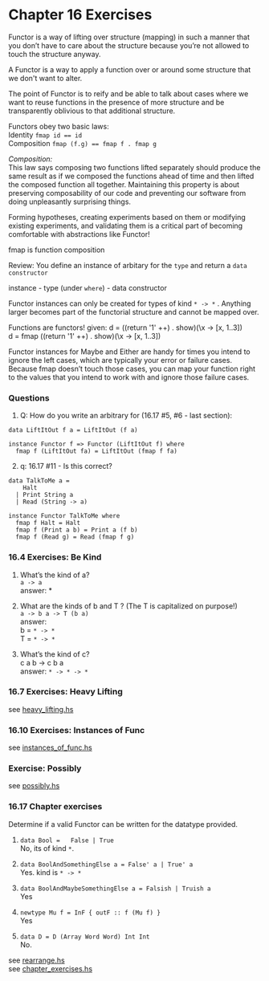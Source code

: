 # Chapter 16 Exercises

Functor is a way of lifting over structure (mapping) in such a manner that you don’t have to care about the structure because you’re not allowed to touch the structure anyway.  

A Functor is a way to apply a function over or around some structure that we don't want to alter.

The point of Functor is to reify and be able to talk about cases where we want to reuse functions in the presence of more structure and be transparently oblivious to that additional structure.

Functors obey two basic laws:  
Identity `fmap id == id`  
Composition  `fmap (f.g) == fmap f . fmap g`


_Composition:_  
This law says composing two functions lifted separately should produce the same result as if we composed the functions ahead of time and then lifted the composed function all together. Maintaining this property is about preserving composability of our code and preventing our software from doing unpleasantly surprising things.

Forming hypotheses, creating experiments based on them or modifying existing experiments, and validating them is a critical part of becoming comfortable with abstractions like Functor!


fmap is function composition

Review: You define an instance of arbitary for the `type` and return a `data constructor`

instance - type
(under `where`) - data constructor

Functor instances can only be created for types of kind `* -> *`
. Anything larger becomes part of the functorial structure and cannot be mapped over.

Functions are functors!
given:
d = ((return '1' ++) . show)(\x -> [x, 1..3])  
d = fmap ((return '1' ++) . show)(\x -> [x, 1..3])

Functor instances for Maybe and Either are handy for times you intend to ignore the left cases, which are typically your error or failure cases. Because fmap doesn’t touch those cases, you can map your function right to the values that you intend to work with and ignore those failure cases.

### Questions
1. Q: How do you write an arbitrary for (16.17 #5, #6 - last section):  

```
data LiftItOut f a = LiftItOut (f a)

instance Functor f => Functor (LiftItOut f) where
  fmap f (LiftItOut fa) = LiftItOut (fmap f fa)
```

2. q: 16.17 #11 - Is this correct?

```
data TalkToMe a =
    Halt
  | Print String a
  | Read (String -> a)

instance Functor TalkToMe where
  fmap f Halt = Halt
  fmap f (Print a b) = Print a (f b)
  fmap f (Read g) = Read (fmap f g)
```


### 16.4 Exercises: Be Kind
1. What’s the kind of a?  
`a -> a`  
answer: *  

2. What are the kinds of b and T ? (The T is capitalized on purpose!)  
`a -> b a -> T (b a)`  
answer:  
b = `* -> *`  
T = `* -> *`

3. What’s the kind of c?  
c a b -> c b a  
answer: `* -> * -> *`

### 16.7 Exercises: Heavy Lifting
see [heavy_lifting.hs](./heavy_lifting.hs)

### 16.10 Exercises: Instances of Func
see [instances_of_func.hs](./instances_of_func.hs)

### Exercise: Possibly
see [possibly.hs](./possibly.hs)

### 16.17 Chapter exercises
Determine if a valid Functor can be written for the datatype provided.

1.  `data Bool =  
      False | True`  
No, its of kind `*`.

2. `data BoolAndSomethingElse a =
False' a | True' a`  
Yes. kind is `* -> *`

3. `data BoolAndMaybeSomethingElse a =
Falsish | Truish a`  
Yes

4. `newtype Mu f = InF { outF :: f (Mu f) }`  
Yes  

5. `data D =
D (Array Word Word) Int Int`  
No.

see [rearrange.hs](./rearrange.hs)  
see [chapter_exercises.hs](./chapter_exercises.hs)
